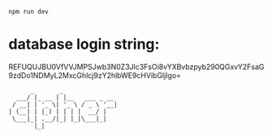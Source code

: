 ```bash
npm run dev
```
# database login string:

REFUQUJBU0VfVVJMPSJwb3N0Z3Jlc3FsOi8vYXBvbzpyb290QGxvY2FsaG9zdDo1NDMyL2MxcGhlcj9zY2hlbWE9cHVibGljIgo=

```
      _       _               
  ___/ |_ __ | |__   ___ _ __ 
 / __| | '_ \| '_ \ / _ \ '__|
| (__| | |_) | | | |  __/ |   
 \___|_| .__/|_| |_|\___|_|   
       |_|                    
```